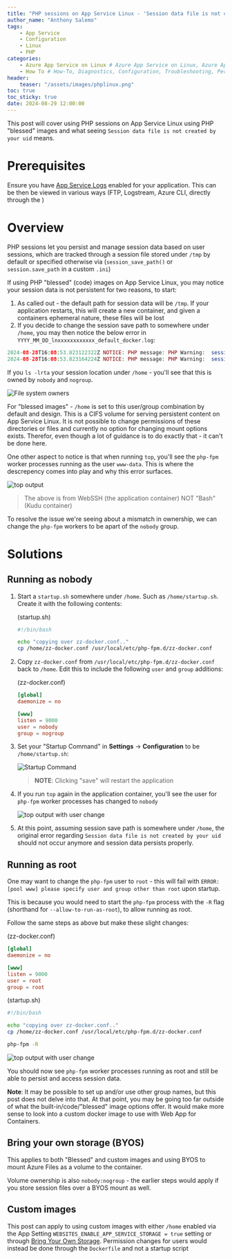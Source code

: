 ```yaml
---
title: "PHP sessions on App Service Linux - 'Session data file is not created by your uid'"
author_name: "Anthony Salemo"
tags:
    - App Service
    - Configuration
    - Linux
    - PHP
categories:
    - Azure App Service on Linux # Azure App Service on Linux, Azure App Service on Windows,  
    - How To # How-To, Diagnostics, Configuration, Troubleshooting, Performance
header:
    teaser: "/assets/images/phplinux.png"
toc: true
toc_sticky: true
date: 2024-08-29 12:00:00
---
```


This post will cover using PHP sessions on App Service Linux using PHP "blessed" images and what seeing `Session data file is not created by your uid` means.

# Prerequisites
Ensure you have [App Service Logs](https://learn.microsoft.com/en-us/azure/app-service/troubleshoot-diagnostic-logs#enable-application-logging-linuxcontainer) enabled for your application. This can be then be viewed in various ways (FTP, Logstream, Azure CLI, directly through the )

# Overview
PHP sessions let you persist and manage session data based on user sessions, which are tracked through a session file stored under `/tmp` by default or specified otherwise via (`session_save_path()` or `session.save_path` in a custom `.ini`)

If using PHP "blessed" (code) images on App Service Linux, you may notice your session data is not persistent for two reasons, to start:
1. As called out - the default path for session data will be `/tmp`. If your application restarts, this will create a new container, and given a containers ephemeral nature, these files will be lost
2. If you decide to change the session save path to somewhere under `/home`, you may then notice the below error in `YYYY_MM_DD_lnxxxxxxxxxxxx_default_docker.log`:

```php
2024-08-28T16:08:53.823122322Z NOTICE: PHP message: PHP Warning:  session_start(): Session data file is not created by your uid in /home/site/wwwroot/index.php on line 5
2024-08-28T16:08:53.823164224Z NOTICE: PHP message: PHP Warning:  session_start(): Failed to read session data: files (path: /home/site/sessions) in /home/site/wwwroot/index.php on line 5
```

If you `ls -lrta` your session location under `/home` - you'll see that this is owned by `nobody` and `nogroup`. 

![File system owners](/media/2024/08/php-session-1.png)

For "blessed images" - `/home` is set to this user/group combination by default and design. This is a CIFS volume for serving persistent content on App Service Linux. It is not possible to change permissions of these directories or files and currently no option for changing mount options exists. Therefor, even though a lot of guidance is to do exactly that - it can't be done here.

One other aspect to notice is that when running `top`, you'll see the `php-fpm` worker processes running as the user `www-data`. This is where the descrepency comes into play and why this error surfaces.

![top output](/media/2024/08/php-session-2.png)

> The above is from WebSSH (the application container) NOT "Bash" (Kudu container)

To resolve the issue we're seeing about a mismatch in ownership, we can change the `php-fpm` workers to be apart of the `nobody` group.

# Solutions
## Running as nobody

1. Start a `startup.sh` somewhere under `/home`. Such as `/home/startup.sh`. Create it with the following contents:

    (startup.sh)

    ```bash
    #!/bin/bash

    echo "copying over zz-docker.conf.."
    cp /home/zz-docker.conf /usr/local/etc/php-fpm.d/zz-docker.conf
    ```

2. Copy `zz-docker.conf` from `/usr/local/etc/php-fpm.d/zz-docker.conf` back to `/home`. Edit this to include the following `user` and `group` additions:

    (zz-docker.conf)

    ```conf
    [global]
    daemonize = no

    [www]
    listen = 9000
    user = nobody
    group = nogroup
    ```

3. Set your "Startup Command" in **Settings** -> **Configuration** to be `/home/startup.sh`:

    ![Startup Command](/media/2024/08/php-session-3.png)

    > **NOTE**: Clicking "save" will restart the application

4. If you run `top` again in the application container, you'll see the user for `php-fpm` worker processes has changed to `nobody`

    ![top output with user change](/media/2024/08/php-session-4.png)

5. At this point, assuming session save path is somewhere under `/home`, the original error regarding `Session data file is not created by your uid` should not occur anymore and session data persists properly.

## Running as root
One may want to change the `php-fpm` user to `root` - this will fail with `ERROR: [pool www] please specify user and group other than root` upon startup.

This is because you would need to start the `php-fpm` process with the `-R` flag (shorthand for `--allow-to-run-as-root`), to allow running as root.

Follow the same steps as above but make these slight changes:

(zz-docker.conf)

```conf
[global]
daemonize = no

[www]
listen = 9000
user = root
group = root
```
(startup.sh)

```bash
#!/bin/bash

echo "copying over zz-docker.conf.."
cp /home/zz-docker.conf /usr/local/etc/php-fpm.d/zz-docker.conf

php-fpm -R
```

![top output with user change](/media/2024/08/php-session-5.png)

You should now see `php-fpm` worker processes running as root and still be able to persist and access session data.

**Note**: It may be possible to set up and/or use other group names, but this post does not delve into that. At that point, you may be going too far outside of what the built-in/code/"blessed" image options offer. It would make more sense to look into a custom docker image to use with Web App for Containers.

## Bring your own storage (BYOS)
This applies to both "Blessed" and custom images and using BYOS to mount Azure Files as a volume to the container.

Volume ownership is also `nobody:nogroup` - the earlier steps would apply if you store session files over a BYOS mount as well.



## Custom images
This post can apply to using custom images with either `/home` enabled via the App Setting `WEBSITES_ENABLE_APP_SERVICE_STORAGE = true` setting or through [Bring Your Own Storage](https://learn.microsoft.com/en-us/azure/app-service/configure-connect-to-azure-storage?tabs=basic%2Cportal&pivots=container-linux). Permission changes for users would instead be done through the `Dockerfile` and not a startup script



